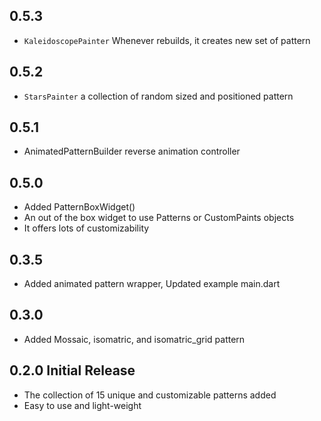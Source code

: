 ## 0.5.3

* `KaleidoscopePainter` Whenever rebuilds, it creates new set of pattern

## 0.5.2

* `StarsPainter` a collection of random sized and positioned pattern

## 0.5.1

* AnimatedPatternBuilder reverse animation controller

## 0.5.0

* Added PatternBoxWidget()
* An out of the box widget to use Patterns or CustomPaints objects
* It offers lots of customizability


## 0.3.5

* Added animated pattern wrapper, Updated example main.dart

## 0.3.0 

* Added Mossaic, isomatric, and isomatric_grid pattern

## 0.2.0 Initial Release

* The collection of 15 unique and customizable patterns added 
* Easy to use and light-weight